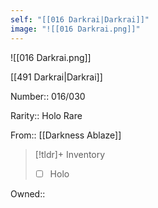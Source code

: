 ```yaml
---
self: "[[016 Darkrai|Darkrai]]"
image: "![[016 Darkrai.png]]"
---
```


![[016 Darkrai.png]]

[[491 Darkrai|Darkrai]]

Number:: 016/030

Rarity:: Holo Rare

From:: [[Darkness Ablaze]]

> [!tldr]+ Inventory
> - [ ] Holo

Owned:: 

